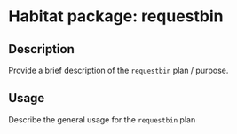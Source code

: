 # Habitat package: requestbin

## Description

Provide a brief description of the `requestbin` plan / purpose.

## Usage

Describe the general usage for the `requestbin` plan
